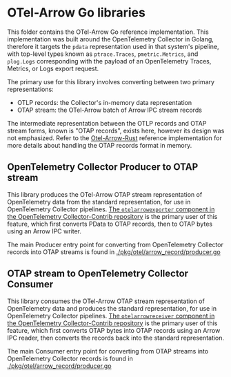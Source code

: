 # OTel-Arrow Go libraries

This folder contains the OTel-Arrow Go reference implementation.  This
implementation was built around the OpenTelemetry Collector in Golang,
therefore it targets the `pdata` representation used in that system's
pipeline, with top-level types known as `ptrace.Traces`,
`pmetric.Metrics`, and `plog.Logs` corresponding with the payload of
an OpenTelemetry Traces, Metrics, or Logs export request.

The primary use for this library involves converting between two
primary representations:

- OTLP records: the Collector's in-memory data representation
- OTAP stream: the OTel-Arrow batch of Arrow IPC stream records

The intermediate representation between the OTLP records and OTAP
stream forms, known is "OTAP records", exists here, however its design
was not emphasized. Refer to the
[Otel-Arrow-Rust](../rust/otel-arrow-rust/README.md) reference
implementation for more details about handling the OTAP records format
in memory.

## OpenTelemetry Collector Producer to OTAP stream

This library produces the OTel-Arrow OTAP stream representation of
OpenTelemetry data from the standard representation, for use in
OpenTelemetry Collector pipelines. [The `otelarrowexporter` component
in the OpenTelemetry Collector-Contrib repository][OTELARROWEXPORTER]
is the primary user of this feature, which first converts PData to
OTAP records, then to OTAP bytes using an Arrow IPC writer.

The main Producer entry point for converting from OpenTelemetry
Collector records into OTAP streams is found in
[./pkg/otel/arrow_record/producer.go](./pkg/otel/arrow_record/producer.go)

[OTELARROWEXPORTER]: https://github.com/open-telemetry/opentelemetry-collector-contrib/blob/main/exporter/otelarrowexporter/README.md

## OTAP stream to OpenTelemetry Collector Consumer

This library consumes the OTel-Arrow OTAP stream representation of
OpenTelemetry data and produces the standard representation, for use
in OpenTelemetry Collector pipelines.  [The `otelarrowreceiver`
component in the OpenTelemetry Collector-Contrib
repository][OTELARROWRECEIVER] is the primary user of this feature,
which first converts OTAP bytes into OTAP records using an Arrow IPC
reader, then converts the records back into the standard
representation.

The main Consumer entry point for converting from OTAP streams into
OpenTelemetry Collector records is found in
[./pkg/otel/arrow_record/producer.go](./pkg/otel/arrow_record/producer.go)

[OTELARROWRECEIVER]: https://github.com/open-telemetry/opentelemetry-collector-contrib/blob/main/receiver/otelarrowreceiver/README.md




